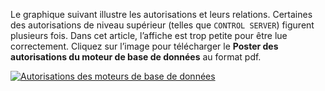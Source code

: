 Le graphique suivant illustre les autorisations et leurs relations. Certaines des autorisations de niveau supérieur (telles que `CONTROL SERVER`) figurent plusieurs fois. Dans cet article, l’affiche est trop petite pour être lue correctement. Cliquez sur l’image pour télécharger le **Poster des autorisations du moteur de base de données** au format pdf.  
  
 [![Autorisations des moteurs de base de données](../media/database-engine-permissions/database-engine-permissions.png)](https://aka.ms/sql-permissions-poster)
